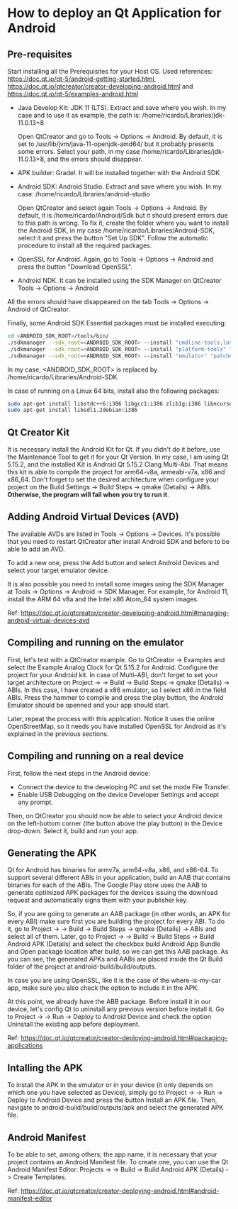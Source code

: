 # How to deploy an Qt Application for Android

## Pre-requisites 
Start installing all the Prerequisites for your Host OS. Used references: https://doc.qt.io/qt-5/android-getting-started.html, https://doc.qt.io/qtcreator/creator-developing-android.html and https://doc.qt.io/qt-5/examples-android.html

* Java Develop Kit: JDK 11 (LTS). Extract and save where you wish. In my case and to use it as example, the path is: /home/ricardo/Libraries/jdk-11.0.13+8
    
    Open QtCreator and go to Tools -> Options -> Android. By default, it is set to /usr/lib/jvm/java-11-openjdk-amd64/ but it probably presents some errors. Select your path, in my case /home/ricardo/Libraries/jdk-11.0.13+8, and the errors should disappear.


* APK builder: Gradel. It will be installed together with the Android SDK

* Android SDK: Android Studio. Extract and save where you wish. In my case: /home/ricardo/Libraries/android-studio

    Open QtCreator and select again Tools -> Options -> Android. By default, it is /home/ricardo/Android/Sdk but it should present errors due to this path is wrong. To fix it, create the folder where you want to install the Android SDK, in my case /home/ricardo/Libraries/Android-SDK, select it and press the button "Set Up SDK". Follow the automatic procedure to install all the required packages.

* OpenSSL for Android. Again, go to Tools -> Options -> Android and press the button "Download OpenSSL".

* Android NDK. It can be installed using the SDK Manager on QtCreator Tools -> Options -> Android

All the errors should have disappeared on the tab Tools -> Options -> Android of QtCreator.

Finally, some Android SDK Essential packages must be installed executing:

```bash
cd <ANDROID_SDK_ROOT>/tools/bin/
./sdkmanager --sdk_root=<ANDROID_SDK_ROOT> --install "cmdline-tools;latest"
./sdkmanager --sdk_root=<ANDROID_SDK_ROOT> --install "platform-tools" "platforms;android-29" "build-tools;29.0.2" "ndk;21.3.6528147"
./sdkmanager --sdk_root=<ANDROID_SDK_ROOT> --install "emulator" "patcher;v4"
```
In my case, <ANDROID_SDK_ROOT> is replaced by /home/ricardo/Libraries/Android-SDK

In case of running on a Linux 64 bits, install also the following packages:

```bash
sudo apt-get install libstdc++6:i386 libgcc1:i386 zlib1g:i386 libncurses5:i386
sudo apt-get install libsdl1.2debian:i386
```

## Qt Creator Kit

It is necessary install the Android Kit for Qt. If you didn't do it before, use the Maintenance Tool to get it for your Qt Version. In my case, I am using Qt 5.15.2, and the installed Kit is Android Qt 5.15.2 Clang Multi-Abi. That means this kit is able to compile the project for arm64-v8a, armeabi-v7a, x86 and x86_64. Don't forget to set the desired architecture when configure your project on the Build Settings -> Build Steps -> qmake (Details) -> ABIs. **Otherwise, the program will fail when you try to run it**.

## Adding Android Virtual Devices (AVD)

The available AVDs are listed in Tools -> Options -> Devices. It's possible that you need to restart QtCreator after install Android SDK and before to be able to add an AVD. 

To add a new one, press the Add button and select Android Devices and select your target emulator device.

It is also possible you need to install some images using the SDK Manager at Tools -> Options -> Android -> SDK Manager. For example, for Android 11, install the ARM 64 v8a and the Intel x86 Atom_64 system images.

Ref: https://doc.qt.io/qtcreator/creator-developing-android.html#managing-android-virtual-devices-avd

## Compiling and running on the emulator

First, let's test with a QtCreator example. Go to QtCreator -> Examples and select the Example Analog Clock for Qt 5.15.2 for Android. Configure the project for your Android kit. In case of Multi-ABI, don't forget to set your target architecture on Project -> <Android Qt Kit> -> Build -> Build Steps -> qmake (Details) -> ABIs. In this case, I have created a x86 emulator, so I select x86 in the field ABIs. Press the hammer to compile and press the play button, the Android Emulator should be openned and your app should start.

Later, repeat the process with this application. Notice it uses the online OpenStreetMap, so it needs you have installed OpenSSL for Android as it's explained in the previous sections.

## Compiling and running on a real device

First, follow the next steps in the Android device:

* Connect the device to the developing PC and set the mode File Transfer.
* Enable USB Debugging on the device Developer Settings and accept any prompt.

Then, on QtCreator you should now be able to select your Android device on the left-bottom corner (the button above the play button) in the Device drop-down. Select it, build and run your app.

## Generating the APK

Qt for Android has binaries for armv7a, arm64-v8a, x86, and x86-64. To support several different ABIs in your application, build an AAB that contains binaries for each of the ABIs. The Google Play store uses the AAB to generate optimized APK packages for the devices issuing the download request and automatically signs them with your publisher key.

So, if you are going to generate an AAB package (in other words, an APK for every ABI) make sure first you are building the project for every ABI. To do it, go to Project -> <Android Qt Kit> -> Build -> Build Steps -> qmake (Details) -> ABIs and select all of them. Later, go to Project -> <Android Qt Kit> -> Build -> Build Steps -> Build Android APK (Details) and select the checkbox build Android App Bundle and Open package location after build, so we can get this AAB package. As you can see, the generated APKs and AABs are placed inside the Qt Build folder of the project at android-build/build/outputs.

In case you are using OpenSSL, like it is the case of the where-is-my-car app, make sure you also check the option to include it in the APK.

At this point, we already have the ABB package. Before install it in our device, let's config Qt to uninstall any previous version before install it. Go to Project -> <Android Qt Kit> -> Run -> Deploy to Android Device and check the option Uninstall the existing app before deployment.

Ref: https://doc.qt.io/qtcreator/creator-deploying-android.html#packaging-applications

## Intalling the APK

To install the APK in the emulator or in your device (it only depends on which one you have selected as Device), simply go to Project -> <Android Qt Kit> -> Run -> Deploy to Android Device and press the button Install an APK file. Then, navigate to android-build/build/outputs/apk and select the generated APK file. 

## Android Manifest

To be able to set, among others, the app name, it is necessary that your project contains an Android Manifest file. To create one, you can use the Qt Android Manifest Editor: Projects -> <Android Qt Kit> -> Build -> Build Android APK (Details) -> Create Templates.

Ref: https://doc.qt.io/qtcreator/creator-deploying-android.html#android-manifest-editor 
